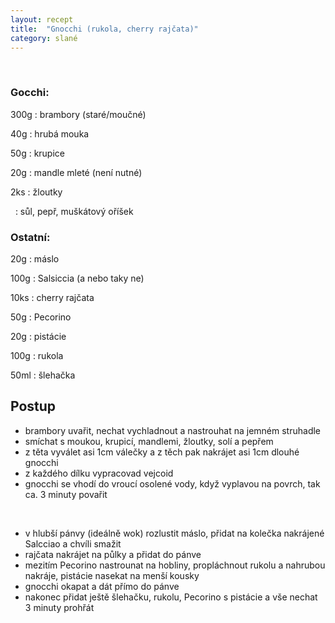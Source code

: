 ```yaml
---
layout: recept
title:  "Gnocchi (rukola, cherry rajčata)"
category: slané
---
```


<br>

<div class="ingredience" markdown="1">

### Gocchi:

300g
: brambory (staré/moučné)

40g
: hrubá mouka

50g
: krupice

20g
: mandle mleté (není nutné)

2ks
: žloutky

&nbsp;
: sůl, pepř, muškátový oříšek

### Ostatní:

20g
: máslo

100g
: Salsiccia (a nebo taky ne)

10ks
: cherry rajčata

50g
: Pecorino

20g
: pistácie

100g
: rukola

50ml
: šlehačka

</div>


## Postup

<div class="postup" markdown="1">  

- brambory uvařit, nechat vychladnout a nastrouhat na jemném struhadle
- smíchat s moukou, krupicí, mandlemi, žloutky, solí a pepřem
- z těta vyválet asi 1cm válečky a z těch pak nakrájet asi 1cm dlouhé gnocchi
- z každého dílku vypracovad vejcoid
- gnocchi se vhodí do vroucí osolené vody, když vyplavou na povrch, tak ca. 3 minuty povařit

<br>

- v hlubší pánvy (ideálně wok) rozlustit máslo, přidat na kolečka nakrájené Salcciao a chvíli smažit
- rajčata nakrájet na půlky a přidat do pánve
- mezitím Pecorino nastrounat na hobliny, propláchnout rukolu a nahrubou nakráje, pistácie nasekat na menší kousky
- gnocchi okapat a dát přímo do pánve
- nakonec přidat ještě šlehačku, rukolu, Pecorino s pistácie a vše nechat 3 minuty prohřát
     
</div>
